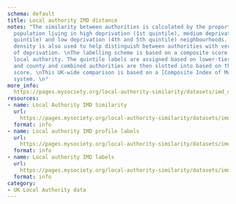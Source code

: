 ```yaml
---
schema: default
title: Local authority IMD distance
notes: "The similarity between authorities is calculated by the proportion of the
  population living in high deprivation (1st quintile), medium deprivation (2nd-3rd
  quintile) and low deprivation (4th and 5th quintile) neighbourhoods. The population
  density is also used to help distinguish between authorities with very similar profiles
  of deprivation. \nThe labelling scheme is based on a composite score for the whole
  local authority. The quintile labels are assigned based on lower-tier population,
  and county and combined authorities are then slotted into based on their relative
  score. \nThis UK-wide comparison is based on a [Composite Index of Multiple Deprivation](https://mysociety.github.io/composite_uk_imd)
  system. \n"
more_info: 
  https://pages.mysociety.org/local-authority-similarity/datasets/imd_distance/latest
resources:
- name: Local Authority IMD Similarity
  url: 
    https://pages.mysociety.org/local-authority-similarity/datasets/imd_distance/latest
  format: info
- name: Local authority IMD profile labels
  url: 
    https://pages.mysociety.org/local-authority-similarity/datasets/imd_distance/latest
  format: info
- name: Local authority IMD labels
  url: 
    https://pages.mysociety.org/local-authority-similarity/datasets/imd_distance/latest
  format: info
category:
- UK Local Authority data
---
```


